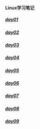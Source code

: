 #### Linux学习笔记



##### [day01](./docs/操作系统/Linux笔记/day01.md)



##### [day02](./docs/操作系统/Linux笔记/day02.md)



##### [day03](./docs/操作系统/Linux笔记/day03.md)



##### [day04](./docs/操作系统/Linux笔记/day04.md)



##### [day05](./docs/操作系统/Linux笔记/day05.md)



##### [day06](./docs/操作系统/Linux笔记/day06.md)



##### [day07](./docs/操作系统/Linux笔记/day07.md)



##### [day08](./docs/操作系统/Linux笔记/day08.md)



##### [day09](./docs/操作系统/Linux笔记/day09.md)